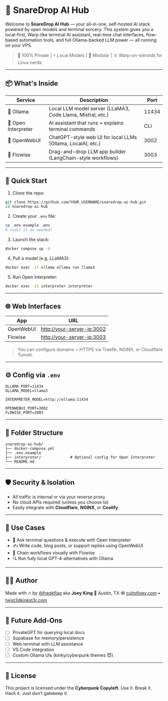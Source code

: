 # 🧠 SnareDrop AI Hub

Welcome to **SnareDrop AI Hub** — your all-in-one, self-hosted AI stack powered by open models and terminal sorcery. This system gives you a local-first, Warp-like terminal AI assistant, real-time chat interfaces, flow-based automation tools, and full Ollama-backed LLM power — all running on your VPS.

> 🔐 100% Private | ⚡️ Local Models | 🧩 Modular | ☠️ Warp-on-steroids for Linux nerds

---

## 📦 What's Inside

| Service           | Description                                                   | Port   |
|------------------|---------------------------------------------------------------|--------|
| 🧠 Ollama         | Local LLM model server (LLaMA3, Code Llama, Mistral, etc.)    | 11434  |
| 🔮 Open Interpreter | AI assistant that runs + explains terminal commands           | CLI    |
| 💬 OpenWebUI      | ChatGPT-style web UI for local LLMs (Ollama, LocalAI, etc.)   | 3002   |
| 🧠 Flowise         | Drag-and-drop LLM app builder (LangChain-style workflows)     | 3003   |

---

## 🚀 Quick Start

1. Clone the repo:

```bash
git clone https://github.com/YOUR_USERNAME/snaredrop-ai-hub.git
cd snaredrop-ai-hub
````

2. Create your `.env` file:

```bash
cp .env.example .env
# (edit it as needed)
```

3. Launch the stack:

```bash
docker compose up -d
```

4. Pull a model (e.g. LLaMA3):

```bash
docker exec -it ollama ollama run llama3
```

5. Run Open Interpreter:

```bash
docker exec -it interpreter interpreter
```

---

## 🌐 Web Interfaces

| App       | URL                                                      |
| --------- | -------------------------------------------------------- |
| OpenWebUI | [http://your-server-ip:3002](http://your-server-ip:3002) |
| Flowise   | [http://your-server-ip:3003](http://your-server-ip:3003) |

> You can configure domains + HTTPS via Traefik, NGINX, or Cloudflare Tunnel.

---

## ⚙️ Config via `.env`

```env
OLLAMA_PORT=11434
OLLAMA_MODEL=llama3

INTERPRETER_MODEL=http://ollama:11434

OPENWEBUI_PORT=3002
FLOWISE_PORT=3003
```

---

## 📂 Folder Structure

```
snaredrop-ai-hub/
├── docker-compose.yml
├── .env.example
├── interpreter/             # Optional config for Open Interpreter
└── README.md
```

---

## 🛡 Security & Isolation

* All traffic is internal or via your reverse proxy
* No cloud APIs required (unless you choose to)
* Easily integrate with **Cloudflare**, **NGINX**, or **Coolify**

---

## 📖 Use Cases

* 🧠 Ask terminal questions & execute with Open Interpreter
* ✍️ Write code, blog posts, or support replies using OpenWebUI
* 🔌 Chain workflows visually with Flowise
* 🔍 Run fully local GPT-4-alternatives with Ollama

---

## 👨‍💻 Author

Made with 🔥 by [@freqkflag](https://github.com/freqkflag) aka **Joey King**
📍 Austin, TX
🕸️ [cultofjoey.com](https://cultofjoey.com) • [twist3dkinkst3r.com](https://twist3dkinkst3r.com)

---

## 🧪 Future Add-Ons

* [ ] PrivateGPT for querying local docs
* [ ] Supabase for memory/persistence
* [ ] Web terminal with LLM assistance
* [ ] VS Code integration
* [ ] Custom Ollama UIs (kinky/cyberpunk themes 😈)

---

## 🧠 License

This project is licensed under the **Cyberpunk Copyleft**.
Use it. Break it. Hack it. Just don’t gatekeep it.


